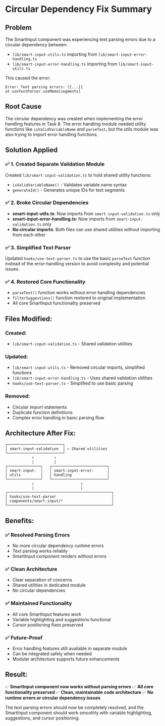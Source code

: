 # Circular Dependency Fix Summary

## Problem

The SmartInput component was experiencing text parsing errors due to a circular dependency between:

- `lib/smart-input-utils.ts` importing from `lib/smart-input-error-handling.ts`
- `lib/smart-input-error-handling.ts` importing from `lib/smart-input-utils.ts`

This caused the error:

```
Error: Text parsing errors: [{...}]
at useTextParser.useMemo[segments]
```

## Root Cause

The circular dependency was created when implementing the error handling features in Task 8. The error handling module needed utility functions like `isValidVariableName` and `parseText`, but the utils module was also trying to import error handling functions.

## Solution Applied

### ✅ **1. Created Separate Validation Module**

Created `lib/smart-input-validation.ts` to hold shared utility functions:

- `isValidVariableName()` - Validates variable name syntax
- `generateId()` - Generates unique IDs for text segments

### ✅ **2. Broke Circular Dependencies**

- **smart-input-utils.ts**: Now imports from `smart-input-validation.ts` only
- **smart-input-error-handling.ts**: Now imports from `smart-input-validation.ts` only
- **No circular imports**: Both files can use shared utilities without importing from each other

### ✅ **3. Simplified Text Parser**

Updated `hooks/use-text-parser.ts` to use the basic `parseText` function instead of the error-handling version to avoid complexity and potential issues.

### ✅ **4. Restored Core Functionality**

- `parseText()` function works without error handling dependencies
- `filterSuggestions()` function restored to original implementation
- All core SmartInput functionality preserved

## Files Modified:

### **Created:**

- `lib/smart-input-validation.ts` - Shared validation utilities

### **Updated:**

- `lib/smart-input-utils.ts` - Removed circular imports, simplified functions
- `lib/smart-input-error-handling.ts` - Uses shared validation utilities
- `hooks/use-text-parser.ts` - Simplified to use basic parsing

### **Removed:**

- Circular import statements
- Duplicate function definitions
- Complex error handling in basic parsing flow

## Architecture After Fix:

```
┌─────────────────────────┐
│ smart-input-validation  │ ← Shared utilities
└─────────────────────────┘
            ↑         ↑
            │         │
┌───────────────┐   ┌─────────────────────────┐
│ smart-input-  │   │ smart-input-error-      │
│ utils         │   │ handling                │
└───────────────┘   └─────────────────────────┘
            ↑                     ↑
            │                     │
┌───────────────────────────────────────────────┐
│ hooks/use-text-parser                         │
│ components/smart-input/*                      │
└───────────────────────────────────────────────┘
```

## Benefits:

### ✅ **Resolved Parsing Errors**

- No more circular dependency runtime errors
- Text parsing works reliably
- SmartInput component renders without errors

### ✅ **Clean Architecture**

- Clear separation of concerns
- Shared utilities in dedicated module
- No circular dependencies

### ✅ **Maintained Functionality**

- All core SmartInput features work
- Variable highlighting and suggestions functional
- Cursor positioning fixes preserved

### ✅ **Future-Proof**

- Error handling features still available in separate module
- Can be integrated safely when needed
- Modular architecture supports future enhancements

## Result:

✅ **SmartInput component now works without parsing errors**
✅ **All core functionality preserved**
✅ **Clean, maintainable code architecture**
✅ **No runtime errors or circular dependency issues**

The text parsing errors should now be completely resolved, and the SmartInput component should work smoothly with variable highlighting, suggestions, and cursor positioning.
